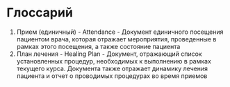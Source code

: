 # Глоссарий


1. Прием (единичный) - Attendance - Документ единичного посещения пациентом врача, которая отражает мероприятия, проведенные в рамках этого посещения, а также состояние пациента
2. План лечения - Healing Plan - Документ, отражающий список установленных процедур, необходимых к выполнению в рамках текущего курса. Документа также отражает динамику лечения пациента и отчет о проводимых процедурах во время приемов
